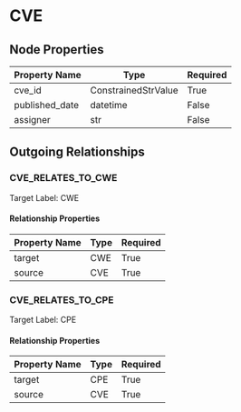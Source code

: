 
# CVE

## Node Properties

| Property Name | Type | Required |
| ------------- | ---- | -------- |
| cve_id | ConstrainedStrValue | True |
| published_date | datetime | False |
| assigner | str | False |


## Outgoing Relationships

### CVE_RELATES_TO_CWE

Target Label: CWE

#### Relationship Properties

| Property Name | Type | Required |
| ------------- | ---- | -------- |
| target | CWE | True |
| source | CVE | True |


### CVE_RELATES_TO_CPE

Target Label: CPE

#### Relationship Properties

| Property Name | Type | Required |
| ------------- | ---- | -------- |
| target | CPE | True |
| source | CVE | True |



